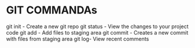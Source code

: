 # GIT COMMANDAs

git init - Create a new git repo
git status - View the changes to your project code
git add - Add files to staging area
git commit - Creates a new commit with files from staging area
git log- View recent comments